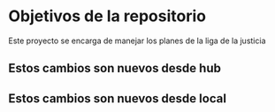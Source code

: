 # Objetivos de la repositorio

Este proyecto se encarga de manejar los planes de la liga de la justicia

## Estos cambios son nuevos desde hub
## Estos cambios son nuevos desde local
